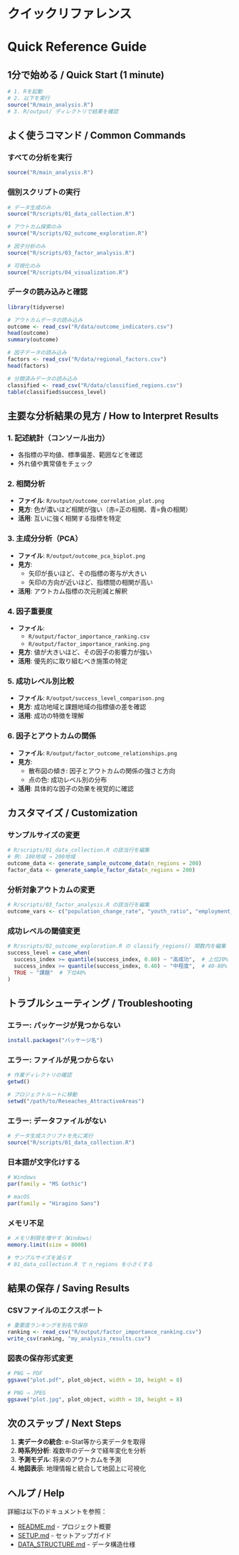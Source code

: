# クイックリファレンス
# Quick Reference Guide

## 1分で始める / Quick Start (1 minute)

```r
# 1. Rを起動
# 2. 以下を実行
source("R/main_analysis.R")
# 3. R/output/ ディレクトリで結果を確認
```

## よく使うコマンド / Common Commands

### すべての分析を実行
```r
source("R/main_analysis.R")
```

### 個別スクリプトの実行
```r
# データ生成のみ
source("R/scripts/01_data_collection.R")

# アウトカム探索のみ
source("R/scripts/02_outcome_exploration.R")

# 因子分析のみ
source("R/scripts/03_factor_analysis.R")

# 可視化のみ
source("R/scripts/04_visualization.R")
```

### データの読み込みと確認
```r
library(tidyverse)

# アウトカムデータの読み込み
outcome <- read_csv("R/data/outcome_indicators.csv")
head(outcome)
summary(outcome)

# 因子データの読み込み
factors <- read_csv("R/data/regional_factors.csv")
head(factors)

# 分類済みデータの読み込み
classified <- read_csv("R/data/classified_regions.csv")
table(classified$success_level)
```

## 主要な分析結果の見方 / How to Interpret Results

### 1. 記述統計（コンソール出力）
- 各指標の平均値、標準偏差、範囲などを確認
- 外れ値や異常値をチェック

### 2. 相関分析
- **ファイル**: `R/output/outcome_correlation_plot.png`
- **見方**: 色が濃いほど相関が強い（赤=正の相関、青=負の相関）
- **活用**: 互いに強く相関する指標を特定

### 3. 主成分分析（PCA）
- **ファイル**: `R/output/outcome_pca_biplot.png`
- **見方**: 
  - 矢印が長いほど、その指標の寄与が大きい
  - 矢印の方向が近いほど、指標間の相関が高い
- **活用**: アウトカム指標の次元削減と解釈

### 4. 因子重要度
- **ファイル**: 
  - `R/output/factor_importance_ranking.csv`
  - `R/output/factor_importance_ranking.png`
- **見方**: 値が大きいほど、その因子の影響力が強い
- **活用**: 優先的に取り組むべき施策の特定

### 5. 成功レベル別比較
- **ファイル**: `R/output/success_level_comparison.png`
- **見方**: 成功地域と課題地域の指標値の差を確認
- **活用**: 成功の特徴を理解

### 6. 因子とアウトカムの関係
- **ファイル**: `R/output/factor_outcome_relationships.png`
- **見方**: 
  - 散布図の傾き: 因子とアウトカムの関係の強さと方向
  - 点の色: 成功レベル別の分布
- **活用**: 具体的な因子の効果を視覚的に確認

## カスタマイズ / Customization

### サンプルサイズの変更
```r
# R/scripts/01_data_collection.R の該当行を編集
# 例: 100地域 → 200地域
outcome_data <- generate_sample_outcome_data(n_regions = 200)
factor_data <- generate_sample_factor_data(n_regions = 200)
```

### 分析対象アウトカムの変更
```r
# R/scripts/03_factor_analysis.R の該当行を編集
outcome_vars <- c("population_change_rate", "youth_ratio", "employment_rate", "immigrants")
```

### 成功レベルの閾値変更
```r
# R/scripts/02_outcome_exploration.R の classify_regions() 関数内を編集
success_level = case_when(
  success_index >= quantile(success_index, 0.80) ~ "高成功",  # 上位20%
  success_index >= quantile(success_index, 0.40) ~ "中程度",  # 40-80%
  TRUE ~ "課題"  # 下位40%
)
```

## トラブルシューティング / Troubleshooting

### エラー: パッケージが見つからない
```r
install.packages("パッケージ名")
```

### エラー: ファイルが見つからない
```r
# 作業ディレクトリの確認
getwd()

# プロジェクトルートに移動
setwd("/path/to/Reseaches_AttractiveAreas")
```

### エラー: データファイルがない
```r
# データ生成スクリプトを先に実行
source("R/scripts/01_data_collection.R")
```

### 日本語が文字化けする
```r
# Windows
par(family = "MS Gothic")

# macOS
par(family = "Hiragino Sans")
```

### メモリ不足
```r
# メモリ制限を増やす（Windows）
memory.limit(size = 8000)

# サンプルサイズを減らす
# 01_data_collection.R で n_regions を小さくする
```

## 結果の保存 / Saving Results

### CSVファイルのエクスポート
```r
# 重要度ランキングを別名で保存
ranking <- read_csv("R/output/factor_importance_ranking.csv")
write_csv(ranking, "my_analysis_results.csv")
```

### 図表の保存形式変更
```r
# PNG → PDF
ggsave("plot.pdf", plot_object, width = 10, height = 8)

# PNG → JPEG
ggsave("plot.jpg", plot_object, width = 10, height = 8)
```

## 次のステップ / Next Steps

1. **実データの統合**: e-Stat等から実データを取得
2. **時系列分析**: 複数年のデータで経年変化を分析
3. **予測モデル**: 将来のアウトカムを予測
4. **地図表示**: 地理情報と統合して地図上に可視化

## ヘルプ / Help

詳細は以下のドキュメントを参照：

- [README.md](../README.md) - プロジェクト概要
- [SETUP.md](SETUP.md) - セットアップガイド
- [DATA_STRUCTURE.md](DATA_STRUCTURE.md) - データ構造仕様
